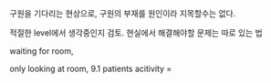 구원을 기다리는 현상으로, 구원의 부재를 원인이라 지목할수는 없다.

적절한 level에서 생각중인지 검토. 현실에서 해결해야할 문제는 따로 있는 법

waiting for room, 

only looking at room,
9.1 patients acitivity = 

